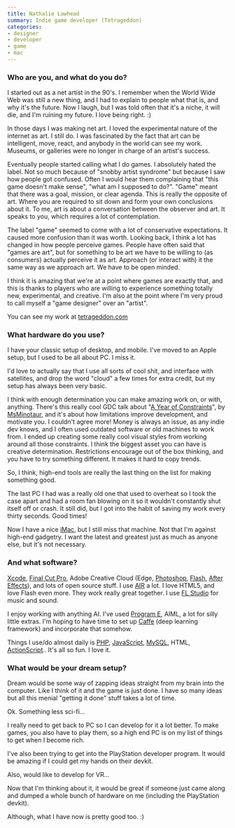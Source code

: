 ```yaml
---
title: Nathalie Lawhead
summary: Indie game developer (Tetrageddon)
categories:
- designer
- developer
- game
- mac
---
```


### Who are you, and what do you do?

I started out as a net artist in the 90's. I remember when the World Wide Web was still a new thing, and I had to explain to people what that is, and why it's the future. Now I laugh, but I was told often that it's a niche, it will die, and I'm ruining my future. I love being right. :)

In those days I was making net art. I loved the experimental nature of the internet as art. I still do. I was fascinated by the fact that art can be intelligent, move, react, and anybody in the world can see my work. Museums, or galleries were no longer in charge of an artist's success.

Eventually people started calling what I do games. I absolutely hated the label. Not so much because of "snobby artist syndrome" but because I saw how people got confused. Often I would hear them complaining that "this game doesn't make sense", "what am I supposed to do?". "Game" meant that there was a goal, mission, or clear agenda. This is really the opposite of art. Where you are required to sit down and form your own conclusions about it. To me, art is about a conversation between the observer and art. It speaks to you, which requires a lot of contemplation.

The label "game" seemed to come with a lot of conservative expectations. It caused more confusion than it was worth.
Looking back, I think a lot has changed in how people perceive games. People have often said that "games are art", but for something to be art we have to be willing to (as consumers) actually perceive it as art. Approach (or interact with) it the same way as we approach art. We have to be open minded.

I think it is amazing that we're at a point where games are exactly that, and this is thanks to players who are willing to experience something totally new, experimental, and creative. I'm also at the point where I'm very proud to call myself a "game designer" over an "artist".

You can see my work at [tetrageddon.com](http://tetrageddon.com/ "Nathalie's website.")

### What hardware do you use?

I have your classic setup of desktop, and mobile. I've moved to an Apple setup, but I used to be all about PC. I miss it.

I'd love to actually say that I use all sorts of cool shit, and interface with satellites, and drop the word "cloud" a few times for extra credit, but my setup has always been very basic.

I think with enough determination you can make amazing work on, or with, anything. There's this really cool GDC talk about "[A Year of Constraints](http://gdcvault.com/play/1021758/A-Year-of-Constraints-How "MsMinotaur's GDC talk about development constraints.")", by [MsMinotaur](http://msminotaur.com/ "MsMinotaur's website."), and it's about how limitations improve development, and motivate you. I couldn't agree more! Money is always an issue, as any indie dev knows, and I often used outdated software or old machines to work from. I ended up creating some really cool visual styles from working around all those constraints. I think the biggest asset you can have is creative determination. Restrictions encourage out of the box thinking, and you have to try something different. It makes it hard to copy trends.

So, I think, high-end tools are really the last thing on the list for making something good.

The last PC I had was a really old one that used to overheat so I took the case apart and had a room fan blowing on it so it wouldn't constantly shut itself off or crash. It still did, but I got into the habit of saving my work every thirty seconds. Good times!

Now I have a nice [iMac][], but I still miss that machine. Not that I'm against high-end gadgetry. I want the latest and greatest just as much as anyone else, but it's not necessary.

### And what software?

[Xcode][], [Final Cut Pro][final-cut-pro], Adobe Creative Cloud (Edge, [Photoshop][], [Flash][], [After Effects][after-effects]), and lots of open source stuff. I use [AIR][air.2] a lot. I love HTML5, and love Flash even more. They work really great together. I use [FL Studio][fl-studio] for music and sound.

I enjoy working with anything AI. I've used [Program E][program-e], AIML, a lot for silly little extras. I'm hoping to have time to set up [Caffe][] (deep learning framework) and incorporate that somehow.

Things I use/do almost daily is [PHP][], [JavaScript][], [MySQL][], HTML, [ActionScript][].. It's all so fun. I love it.

### What would be your dream setup?

Dream would be some way of zapping ideas straight from my brain into the computer. Like I think of it and the game is just done. I have so many ideas but all this menial "getting it done" stuff takes a lot of time.

Ok. Something less sci-fi...

I really need to get back to PC so I can develop for it a lot better. To make games, you also have to play them, so a high end PC is on my list of things to get when I become rich.

I've also been trying to get into the PlayStation developer program. It would be amazing if I could get my hands on their devkit.

Also, would like to develop for VR...

Now that I'm thinking about it, it would be great if someone just came along and dumped a whole bunch of hardware on me (including the PlayStation devkit).

Although, what I have now is pretty good too. :)

[imac]: https://www.apple.com/imac/ "An all-in-one computer."
[actionscript]: https://en.wikipedia.org/wiki/ActionScript "An object-oriented programming language."
[after-effects]: https://www.adobe.com/products/aftereffects.html "Motion graphics and video editing software."
[air.2]: https://www.adobe.com/products/air.html "A development runtime."
[caffe]: http://caffe.berkeleyvision.org/ "A deep learning framework."
[final-cut-pro]: https://en.wikipedia.org/wiki/Final_Cut_Pro "A nonlinear video editor."
[fl-studio]: http://www.image-line.com/flstudio/ "An audio editor for Windows."
[flash]: https://en.wikipedia.org/wiki/Adobe_Flash "A software and animation editor."
[javascript]: https://en.wikipedia.org/wiki/JavaScript "An interpreted scripting language."
[mysql]: https://www.mysql.com/ "A relational database server."
[photoshop]: https://www.adobe.com/products/photoshop.html "A bitmap image editor."
[php]: http://php.net/ "An interpreted scripting language."
[program-e]: https://sourceforge.net/projects/programe/ "An AI chatbot."
[xcode]: https://en.wikipedia.org/wiki/Xcode "An IDE for Mac developers."
